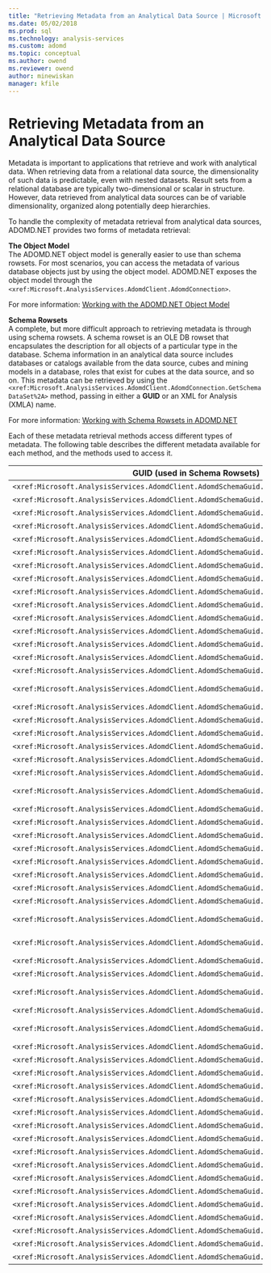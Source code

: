 ```yaml
---
title: "Retrieving Metadata from an Analytical Data Source | Microsoft Docs"
ms.date: 05/02/2018
ms.prod: sql
ms.technology: analysis-services
ms.custom: adomd
ms.topic: conceptual
ms.author: owend
ms.reviewer: owend
author: minewiskan
manager: kfile
---
```

# Retrieving Metadata from an Analytical Data Source
  Metadata is important to applications that retrieve and work with analytical data. When retrieving data from a relational data source, the dimensionality of such data is predictable, even with nested datasets. Result sets from a relational database are typically two-dimensional or scalar in structure. However, data retrieved from analytical data sources can be of variable dimensionality, organized along potentially deep hierarchies.  
  
 To handle the complexity of metadata retrieval from analytical data sources, ADOMD.NET provides two forms of metadata retrieval:  
  
 **The Object Model**  
 The ADOMD.NET object model is generally easier to use than schema rowsets. For most scenarios, you can access the metadata of various database objects just by using the object model. ADOMD.NET exposes the object model through the `<xref:Microsoft.AnalysisServices.AdomdClient.AdomdConnection>`.  
  
 For more information: [Working with the ADOMD.NET Object Model](retrieving-metadata-working-with-adomd-net-object-model.md)  
  
 **Schema Rowsets**  
 A complete, but more difficult approach to retrieving metadata is through using schema rowsets. A schema rowset is an OLE DB rowset that encapsulates the description for all objects of a particular type in the database. Schema information in an analytical data source includes databases or catalogs available from the data source, cubes and mining models in a database, roles that exist for cubes at the data source, and so on. This metadata can be retrieved by using the `<xref:Microsoft.AnalysisServices.AdomdClient.AdomdConnection.GetSchemaDataSet%2A>` method, passing in either a **GUID** or an XML for Analysis (XMLA) name.  
  
 For more information: [Working with Schema Rowsets in ADOMD.NET](retrieving-metadata-working-with-schema-rowsets.md)  
  
 Each of these metadata retrieval methods access different types of metadata. The following table describes the different metadata available for each method, and the methods used to access it.  
  
|GUID (used in Schema Rowsets)|XMLA Name (used in Schema Rowsets)|ADOMD.NET Object Model|  
|-------------------------------------|------------------------------------------|----------------------------|  
|`<xref:Microsoft.AnalysisServices.AdomdClient.AdomdSchemaGuid.Actions>`|[MDSCHEMA_ACTIONS Rowset](../../schema-rowsets/ole-db-olap/mdschema-actions-rowset.md)||  
|`<xref:Microsoft.AnalysisServices.AdomdClient.AdomdSchemaGuid.Catalogs>`|[DBSCHEMA_CATALOGS Rowset](../../schema-rowsets/ole-db/dbschema-catalogs-rowset.md)||  
|`<xref:Microsoft.AnalysisServices.AdomdClient.AdomdSchemaGuid.Columns>`|[DBSCHEMA_COLUMNS Rowset](../../schema-rowsets/ole-db/dbschema-columns-rowset.md)||  
|`<xref:Microsoft.AnalysisServices.AdomdClient.AdomdSchemaGuid.Connections>`|**DISCOVER_CONNECTIONS**||  
|`<xref:Microsoft.AnalysisServices.AdomdClient.AdomdSchemaGuid.Cubes>`|[MDSCHEMA_CUBES Rowset](../../schema-rowsets/ole-db-olap/mdschema-cubes-rowset.md)|AdomdConnection.Cubes|  
|`<xref:Microsoft.AnalysisServices.AdomdClient.AdomdSchemaGuid.DataSources>`|[DISCOVER_DATASOURCES Rowset](../../schema-rowsets/xml/discover-datasources-rowset.md)||  
|`<xref:Microsoft.AnalysisServices.AdomdClient.AdomdSchemaGuid.DBConnections>`|**DISCOVER_DB_CONNECTIONS**||  
|`<xref:Microsoft.AnalysisServices.AdomdClient.AdomdSchemaGuid.Dimensions>`|[MDSCHEMA_DIMENSIONS Rowset](../../schema-rowsets/ole-db-olap/mdschema-dimensions-rowset.md)|AdomdConnection.Cubes[].Dimensions|  
|`<xref:Microsoft.AnalysisServices.AdomdClient.AdomdSchemaGuid.DimensionStat>`|**DISCOVER_DIMENSION_STAT**||  
|`<xref:Microsoft.AnalysisServices.AdomdClient.AdomdSchemaGuid.Enumerators>`|[DISCOVER_ENUMERATORS Rowset](../../schema-rowsets/xml/discover-enumerators-rowset.md)||  
|`<xref:Microsoft.AnalysisServices.AdomdClient.AdomdSchemaGuid.Functions>`|[MDSCHEMA_FUNCTIONS Rowset](../../schema-rowsets/ole-db-olap/mdschema-functions-rowset.md)||  
|`<xref:Microsoft.AnalysisServices.AdomdClient.AdomdSchemaGuid.Hierarchies>`|[MDSCHEMA_HIERARCHIES Rowset](../../schema-rowsets/ole-db-olap/mdschema-hierarchies-rowset.md)|AdomdConnection.Cubes[].Dimensions[].Hierarchies|  
|`<xref:Microsoft.AnalysisServices.AdomdClient.AdomdSchemaGuid.InputDataSources>`|[MDSCHEMA_INPUT_DATASOURCES Rowset](../../schema-rowsets/ole-db-olap/mdschema-input-datasources-rowset.md)||  
|`<xref:Microsoft.AnalysisServices.AdomdClient.AdomdSchemaGuid.Instances>`|[DISCOVER_INSTANCES Rowset](../../schema-rowsets/ole-db-olap/discover-instances-rowset.md)||  
|`<xref:Microsoft.AnalysisServices.AdomdClient.AdomdSchemaGuid.Jobs>`|**DISCOVER_JOBS**||  
|`<xref:Microsoft.AnalysisServices.AdomdClient.AdomdSchemaGuid.Keywords>`|[DISCOVER_KEYWORDS Rowset &#40;OLE DB for OLAP&#41;](../../schema-rowsets/ole-db-olap/discover-keywords-rowset-ole-db-for-olap.md)||  
|`<xref:Microsoft.AnalysisServices.AdomdClient.AdomdSchemaGuid.Kpis>`|[MDSCHEMA_KPIS Rowset](../../schema-rowsets/ole-db-olap/mdschema-kpis-rowset.md)|AdomdConnection.Cubes[].KPIs|  
|`<xref:Microsoft.AnalysisServices.AdomdClient.AdomdSchemaGuid.Levels>`|[MDSCHEMA_LEVELS Rowset](../../schema-rowsets/ole-db-olap/mdschema-levels-rowset.md)|AdomdConnection.Cubes[].Dimensions[].Hierarchies[].Levels|  
|`<xref:Microsoft.AnalysisServices.AdomdClient.AdomdSchemaGuid.Literals>`|[DISCOVER_LITERALS Rowset](../../schema-rowsets/xml/discover-literals-rowset.md)||  
|`<xref:Microsoft.AnalysisServices.AdomdClient.AdomdSchemaGuid.Locations>`|**DISCOVER_LOCATIONS**||  
|`<xref:Microsoft.AnalysisServices.AdomdClient.AdomdSchemaGuid.Locks>`|**DISCOVER_LOCKS**||  
|`<xref:Microsoft.AnalysisServices.AdomdClient.AdomdSchemaGuid.MasterKey>`|**DISCOVER_MASTER_KEY**||  
|`<xref:Microsoft.AnalysisServices.AdomdClient.AdomdSchemaGuid.MeasureGroupDimensions>`|[MDSCHEMA_MEASUREGROUP_DIMENSIONS Rowset](../../schema-rowsets/ole-db-olap/mdschema-measuregroup-dimensions-rowset.md)||  
|`<xref:Microsoft.AnalysisServices.AdomdClient.AdomdSchemaGuid.MeasureGroups>`|[MDSCHEMA_MEASUREGROUPS Rowset](../../schema-rowsets/ole-db-olap/mdschema-measuregroups-rowset.md)||  
|`<xref:Microsoft.AnalysisServices.AdomdClient.AdomdSchemaGuid.Measures>`|[MDSCHEMA_MEASURES Rowset](../../schema-rowsets/ole-db-olap/mdschema-measures-rowset.md)|AdomdConnection.Cubes[].Measures|  
|`<xref:Microsoft.AnalysisServices.AdomdClient.AdomdSchemaGuid.MemberProperties>`|[MDSCHEMA_PROPERTIES Rowset](../../schema-rowsets/ole-db-olap/mdschema-properties-rowset.md)|PropertyCollection available from most major ADOMD.NET objects.|  
|`<xref:Microsoft.AnalysisServices.AdomdClient.AdomdSchemaGuid.Members>`|[MDSCHEMA_MEMBERS Rowset](../../schema-rowsets/ole-db-olap/mdschema-members-rowset.md)|AdomdConnection.Cubes[].Dimensions[].Hierarchies[].Levels[].GetMembers()|  
|`<xref:Microsoft.AnalysisServices.AdomdClient.AdomdSchemaGuid.MemoryGrant>`|**DISCOVER_MEMORYGRANT**||  
|`<xref:Microsoft.AnalysisServices.AdomdClient.AdomdSchemaGuid.MemoryUsage>`|**DISCOVER_MEMORYUSAGE**||  
|`<xref:Microsoft.AnalysisServices.AdomdClient.AdomdSchemaGuid.MiningColumns>`|[DMSCHEMA_MINING_COLUMNS Rowset](../../schema-rowsets/data-mining/dmschema-mining-columns-rowset.md)|AdomdConnection.MiningModels[].MiningModelColumns|  
|`<xref:Microsoft.AnalysisServices.AdomdClient.AdomdSchemaGuid.MiningFunctions>`|[DMSCHEMA_MINING_FUNCTIONS Rowset](../../schema-rowsets/data-mining/dmschema-mining-functions-rowset.md)||  
|`<xref:Microsoft.AnalysisServices.AdomdClient.AdomdSchemaGuid.MiningModelContent>`|[DMSCHEMA_MINING_MODEL_CONTENT Rowset](../../schema-rowsets/data-mining/dmschema-mining-model-content-rowset.md)|AdomdConnection.MiningModels[].MiningContentNodes|  
|`<xref:Microsoft.AnalysisServices.AdomdClient.AdomdSchemaGuid.MiningModelContentPmml>`|[DMSCHEMA_MINING_MODEL_CONTENT_PMML Rowset](../../schema-rowsets/data-mining/dmschema-mining-model-content-pmml-rowset.md)||  
|`<xref:Microsoft.AnalysisServices.AdomdClient.AdomdSchemaGuid.MiningModels>`|[DMSCHEMA_MINING_MODELS Rowset](../../schema-rowsets/data-mining/dmschema-mining-models-rowset.md)|AdomdConnection.MiningModels|  
|`<xref:Microsoft.AnalysisServices.AdomdClient.AdomdSchemaGuid.MiningModelXml>`|[DMSCHEMA_MINING_MODEL_XML Rowset](../../schema-rowsets/data-mining/dmschema-mining-model-xml-rowset.md)||  
|`<xref:Microsoft.AnalysisServices.AdomdClient.AdomdSchemaGuid.MiningServiceParameters>`|[DMSCHEMA_MINING_SERVICE_PARAMETERS Rowset](../../schema-rowsets/data-mining/dmschema-mining-service-parameters-rowset.md)|AdomdConnection.MiningServices[].MiningServiceParameters|  
|`<xref:Microsoft.AnalysisServices.AdomdClient.AdomdSchemaGuid.MiningServices>`|[DMSCHEMA_MINING_SERVICES Rowset](../../schema-rowsets/data-mining/dmschema-mining-services-rowset.md)|AdomdConnection.MiningServices|  
|`<xref:Microsoft.AnalysisServices.AdomdClient.AdomdSchemaGuid.MiningStructureColumns>`|[DMSCHEMA_MINING_STRUCTURE_COLUMNS Rowset](../../schema-rowsets/data-mining/dmschema-mining-structure-columns-rowset.md)|AdomdConnection.MiningStructures[].MiningStructureColumns|  
|`<xref:Microsoft.AnalysisServices.AdomdClient.AdomdSchemaGuid.MiningStructures>`|[DMSCHEMA_MINING_STRUCTURES Rowset](../../schema-rowsets/data-mining/dmschema-mining-structures-rowset.md)|AdomdConnection.MiningStructures|  
|`<xref:Microsoft.AnalysisServices.AdomdClient.AdomdSchemaGuid.PartitionDimensionStat>`|**DISCOVER_PARTITION_DIMENSION_STAT**||  
|`<xref:Microsoft.AnalysisServices.AdomdClient.AdomdSchemaGuid.PartitionStat>`|**DISCOVER_PARTITION_STAT**||  
|`<xref:Microsoft.AnalysisServices.AdomdClient.AdomdSchemaGuid.PerformanceCounters>`|**DISCOVER_PERFORMANCE_COUNTERS**||  
|`<xref:Microsoft.AnalysisServices.AdomdClient.AdomdSchemaGuid.ProviderTypes>`|[DBSCHEMA_PROVIDER_TYPES Rowset](../../schema-rowsets/ole-db/dbschema-provider-types-rowset.md)||  
|`<xref:Microsoft.AnalysisServices.AdomdClient.AdomdSchemaGuid.SchemaRowsets>`|[DISCOVER_SCHEMA_ROWSETS Rowset](../../schema-rowsets/xml/discover-schema-rowsets-rowset.md)||  
|`<xref:Microsoft.AnalysisServices.AdomdClient.AdomdSchemaGuid.Sessions>`|**DISCOVER_SESSIONS**||  
|`<xref:Microsoft.AnalysisServices.AdomdClient.AdomdSchemaGuid.Sets>`|[MDSCHEMA_SETS Rowset](../../schema-rowsets/ole-db-olap/mdschema-sets-rowset.md)|AdomdConnection.Cubes[].NamedSets|  
|`<xref:Microsoft.AnalysisServices.AdomdClient.AdomdSchemaGuid.Tables>`|[DBSCHEMA_TABLES Rowset](../../schema-rowsets/ole-db/dbschema-tables-rowset.md)||  
|`<xref:Microsoft.AnalysisServices.AdomdClient.AdomdSchemaGuid.TablesInfo>`|**DBSCHEMA_TABLES_INFO**||  
|`<xref:Microsoft.AnalysisServices.AdomdClient.AdomdSchemaGuid.TraceColumns>`|**DISCOVER_TRACE_COLUMNS**||  
|`<xref:Microsoft.AnalysisServices.AdomdClient.AdomdSchemaGuid.TraceDefinitionProviderInfo>`|**DISCOVER_TRACE_DEFINITION_PROVIDERINFO**||  
|`<xref:Microsoft.AnalysisServices.AdomdClient.AdomdSchemaGuid.TraceEventCategories>`|**DISCOVER_TRACE_EVENT_CATEGORIES**||  
|`<xref:Microsoft.AnalysisServices.AdomdClient.AdomdSchemaGuid.Traces>`|**DISCOVER_TRACES**||  
|`<xref:Microsoft.AnalysisServices.AdomdClient.AdomdSchemaGuid.Transactions>`|**DISCOVER_TRANSACTIONS**||  
|`<xref:Microsoft.AnalysisServices.AdomdClient.AdomdSchemaGuid.XmlaProperties>`|[DISCOVER_PROPERTIES Rowset](../../schema-rowsets/xml/discover-properties-rowset.md)||  
|`<xref:Microsoft.AnalysisServices.AdomdClient.AdomdSchemaGuid.XmlMetadata>`|[DISCOVER_XML_METADATA Rowset](../../schema-rowsets/xml/discover-xml-metadata-rowset.md)||  
  